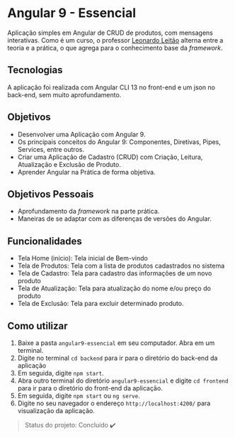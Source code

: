 # Angular 9 - Essencial

Aplicação simples em Angular de CRUD de produtos, com mensagens interativas. Como é um curso, o professor [Leonardo Leitão](ttps://github.com/leonardomleitao) alterna entre a teoria e a prática, o que agrega para o conhecimento base da *framework*.

## Tecnologias
A aplicação foi realizada com Angular CLI 13 no front-end e um json no back-end, sem muito aprofundamento. 

## Objetivos
- Desenvolver uma Aplicação com Angular 9.
- Os principais conceitos do Angular 9: Componentes, Diretivas, Pipes, Services, entre outros.
- Criar uma Aplicação de Cadastro (CRUD) com Criação, Leitura, Atualização e Exclusão de Produto.
- Aprender Angular na Prática de forma objetiva.

## Objetivos Pessoais
- Aprofundamento da *framework* na parte prática.
- Maneiras de se adaptar com as diferenças de versões do Angular.

## Funcionalidades
- Tela Home (início): Tela inicial de Bem-vindo
- Tela de Produtos: Tela com a lista de produtos cadastrados no sistema
- Tela de Cadastro: Tela para cadastro das informações de um novo produto
- Tela de Atualização: Tela para atualização do nome e/ou preço do produto
- Tela de Exclusão: Tela para excluir determinado produto.

## Como utilizar

1. Baixe a pasta `angular9-essencial` em seu computador. Abra em um terminal.
2. Digite no terminal `cd backend` para ir para o diretório do back-end da aplicação
3. Em seguida, digite `npm start`. 
4. Abra outro terminal do diretório `angular9-essencial` e digite `cd frontend` para ir para o diretório do front-end da aplicação.
5. Em seguida, digite `npm start` ou `ng serve`. 
6. Digite no seu navegador o endereço `http://localhost:4200/` para visualização da aplicação.
  
> Status do projeto: Concluído :heavy_check_mark:
